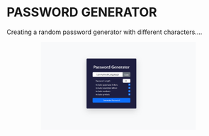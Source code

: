 # PASSWORD GENERATOR

Creating a random password generator with different characters....

<p align="center">
    <img src="./images/Screenshot (57).png" width="350" title="hover text">
  </p>